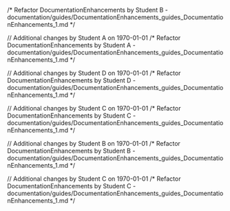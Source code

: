 /* Refactor DocumentationEnhancements by Student B - documentation/guides/DocumentationEnhancements_guides_DocumentationEnhancements_1.md */

// Additional changes by Student A on 1970-01-01
/* Refactor DocumentationEnhancements by Student A - documentation/guides/DocumentationEnhancements_guides_DocumentationEnhancements_1.md */

// Additional changes by Student D on 1970-01-01
/* Refactor DocumentationEnhancements by Student D - documentation/guides/DocumentationEnhancements_guides_DocumentationEnhancements_1.md */

// Additional changes by Student C on 1970-01-01
/* Refactor DocumentationEnhancements by Student C - documentation/guides/DocumentationEnhancements_guides_DocumentationEnhancements_1.md */

// Additional changes by Student B on 1970-01-01
/* Refactor DocumentationEnhancements by Student B - documentation/guides/DocumentationEnhancements_guides_DocumentationEnhancements_1.md */

// Additional changes by Student C on 1970-01-01
/* Refactor DocumentationEnhancements by Student C - documentation/guides/DocumentationEnhancements_guides_DocumentationEnhancements_1.md */
